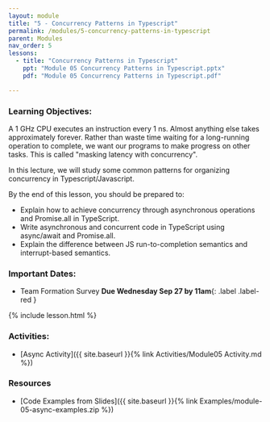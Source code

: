 ```yaml
---
layout: module
title: "5 - Concurrency Patterns in Typescript"
permalink: /modules/5-concurrency-patterns-in-typescript
parent: Modules
nav_order: 5
lessons: 
  - title: "Concurrency Patterns in Typescript"
    ppt: "Module 05 Concurrency Patterns in Typescript.pptx"
    pdf: "Module 05 Concurrency Patterns in Typescript.pdf"

---
```

### Learning Objectives:
A 1 GHz CPU executes an instruction every 1 ns.  Almost anything else takes approximately forever.  Rather than waste time waiting for a long-running operation to complete, we want  our programs to make progress on other tasks.  This is called "masking latency with concurrency".

In this lecture, we will study some common patterns for organizing concurrency in Typescript/Javascript.

By the end of this lesson, you should be prepared to:
* Explain how to achieve concurrency through asynchronous operations and Promise.all in TypeScript.
* Write asynchronous and concurrent code in TypeScript using async/await and Promise.all.
* Explain the difference between JS run-to-completion semantics and interrupt-based semantics.


### Important Dates:
* Team Formation Survey **Due Wednesday Sep 27 by 11am**{: .label .label-red }

{% include lesson.html %}

### Activities:
* [Async Activity]({{ site.baseurl }}{% link Activities/Module05 Activity.md %}) 

### Resources
* [Code Examples from Slides]({{ site.baseurl }}{% link Examples/module-05-async-examples.zip %}) 
